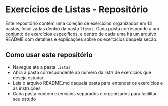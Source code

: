 # Exercícios de Listas - Repositório

Este repositório contém uma coleção de exercícios organizados em 13 pastas, localizadas dentro da pasta `listas`. Cada pasta corresponde a um conjunto de exercícios específicos, e dentro de cada uma há um arquivo README com detalhes e explicações sobre os exercícios daquela seção.

## Como usar este repositório

- Navegue até a pasta `listas`
- Abra a pasta correspondente ao número da lista de exercícios que deseja estudar
- Leia o arquivo README.md daquela pasta para entender os exercícios e as instruções
- Cada pasta contém exercícios separados e organizados para facilitar seu estudo
